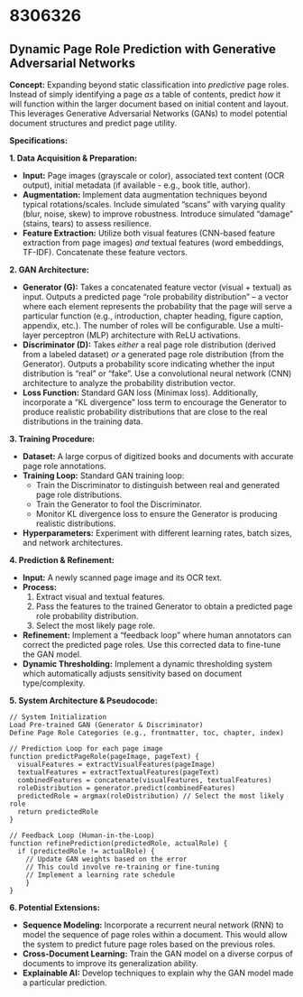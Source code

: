 # 8306326

## Dynamic Page Role Prediction with Generative Adversarial Networks

**Concept:** Expanding beyond static classification into *predictive* page roles. Instead of simply identifying a page *as* a table of contents, predict *how* it will function within the larger document based on initial content and layout. This leverages Generative Adversarial Networks (GANs) to model potential document structures and predict page utility.

**Specifications:**

**1. Data Acquisition & Preparation:**

*   **Input:** Page images (grayscale or color), associated text content (OCR output), initial metadata (if available - e.g., book title, author).
*   **Augmentation:** Implement data augmentation techniques beyond typical rotations/scales. Include simulated “scans” with varying quality (blur, noise, skew) to improve robustness. Introduce simulated “damage” (stains, tears) to assess resilience.
*   **Feature Extraction:** Utilize both visual features (CNN-based feature extraction from page images) *and* textual features (word embeddings, TF-IDF). Concatenate these feature vectors.

**2. GAN Architecture:**

*   **Generator (G):** Takes a concatenated feature vector (visual + textual) as input.  Outputs a predicted page “role probability distribution” – a vector where each element represents the probability that the page will serve a particular function (e.g., introduction, chapter heading, figure caption, appendix, etc.).  The number of roles will be configurable. Use a multi-layer perceptron (MLP) architecture with ReLU activations.
*   **Discriminator (D):**  Takes *either* a real page role distribution (derived from a labeled dataset) *or* a generated page role distribution (from the Generator). Outputs a probability score indicating whether the input distribution is “real” or “fake”.  Use a convolutional neural network (CNN) architecture to analyze the probability distribution vector.
*   **Loss Function:** Standard GAN loss (Minimax loss).  Additionally, incorporate a “KL divergence” loss term to encourage the Generator to produce realistic probability distributions that are close to the real distributions in the training data.

**3. Training Procedure:**

*   **Dataset:** A large corpus of digitized books and documents with accurate page role annotations.
*   **Training Loop:** Standard GAN training loop:
    *   Train the Discriminator to distinguish between real and generated page role distributions.
    *   Train the Generator to fool the Discriminator.
    *   Monitor KL divergence loss to ensure the Generator is producing realistic distributions.
*   **Hyperparameters:**  Experiment with different learning rates, batch sizes, and network architectures.

**4. Prediction & Refinement:**

*   **Input:**  A newly scanned page image and its OCR text.
*   **Process:**
    1.  Extract visual and textual features.
    2.  Pass the features to the trained Generator to obtain a predicted page role probability distribution.
    3.  Select the most likely page role.
*   **Refinement:** Implement a “feedback loop” where human annotators can correct the predicted page roles.  Use this corrected data to fine-tune the GAN model.
*   **Dynamic Thresholding:** Implement a dynamic thresholding system which automatically adjusts sensitivity based on document type/complexity.

**5. System Architecture & Pseudocode:**

```pseudocode
// System Initialization
Load Pre-trained GAN (Generator & Discriminator)
Define Page Role Categories (e.g., frontmatter, toc, chapter, index)

// Prediction Loop for each page image
function predictPageRole(pageImage, pageText) {
  visualFeatures = extractVisualFeatures(pageImage)
  textualFeatures = extractTextualFeatures(pageText)
  combinedFeatures = concatenate(visualFeatures, textualFeatures)
  roleDistribution = generator.predict(combinedFeatures)
  predictedRole = argmax(roleDistribution) // Select the most likely role
  return predictedRole
}

// Feedback Loop (Human-in-the-Loop)
function refinePrediction(predictedRole, actualRole) {
  if (predictedRole != actualRole) {
    // Update GAN weights based on the error
    // This could involve re-training or fine-tuning
    // Implement a learning rate schedule
    }
}
```

**6. Potential Extensions:**

*   **Sequence Modeling:** Incorporate a recurrent neural network (RNN) to model the sequence of page roles within a document. This would allow the system to predict future page roles based on the previous roles.
*   **Cross-Document Learning:** Train the GAN model on a diverse corpus of documents to improve its generalization ability.
*   **Explainable AI:** Develop techniques to explain why the GAN model made a particular prediction.